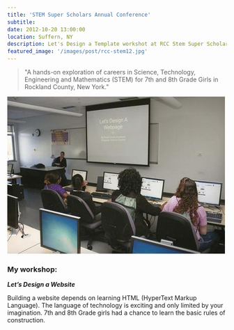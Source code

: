 ```yaml
---
title: 'STEM Super Scholars Annual Conference'
subtitle:
date: 2012-10-20 13:00:00
location: Suffern, NY
description: Let's Design a Template workshot at RCC Stem Super Scholars Annual Conference
featured_image: '/images/post/rcc-stem12.jpg'
--- 
```


> "A hands-on exploration of careers in Science, Technology, Engineering and Mathematics (STEM) for 7th and 8th Grade Girls in Rockland County, New York."

![Paola Garcia Cardenas at Let's Design a Webpage conference](/images/post/rcc-stem12.jpg)

### My workshop:

***Let’s Design a Website***

Building a website depends on learning HTML (HyperText Markup Language). The language of technology is exciting and only limited by your imagination. 7th and 8th Grade girls had a chance to learn the basic rules of construction.